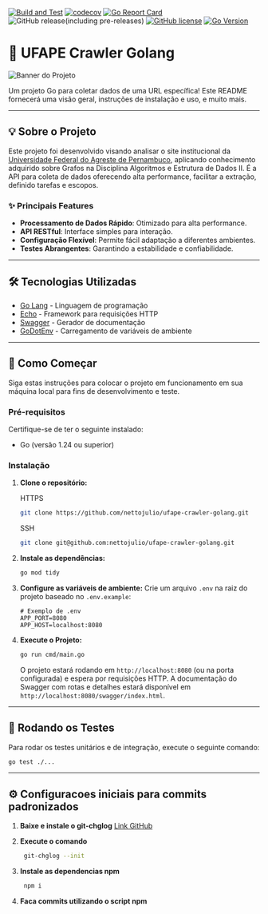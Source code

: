 [![Build and Test](https://github.com/nettojulio/ufape-crawler-golang/actions/workflows/release.yml/badge.svg)](https://github.com/nettojulio/ufape-crawler-golang/actions/workflows/release.yml)
[![codecov](https://codecov.io/gh/nettojulio/ufape-crawler-golang/graph/badge.svg)](https://codecov.io/gh/nettojulio/ufape-crawler-golang)
[![Go Report Card](https://goreportcard.com/badge/github.com/nettojulio/ufape-crawler-golang)](https://goreportcard.com/report/github.com/nettojulio/ufape-crawler-golang)
![GitHub release(including pre-releases)](https://img.shields.io/github/v/release/nettojulio/ufape-crawler-golang?include_prereleases&cache_bust=1)
[![GitHub license](https://img.shields.io/github/license/nettojulio/ufape-crawler-golang)](https://github.com/nettojulio/ufape-crawler-golang/blob/main/LICENSE.md)
[![Go Version](https://img.shields.io/github/go-mod/go-version/nettojulio/ufape-crawler-golang)](https://go.dev/)

# 🚀 UFAPE Crawler Golang

![Banner do Projeto](https://cdn.dribbble.com/userupload/42462891/file/original-2f612076f7073b798d9b17f647e8d0f2.gif)

Um projeto Go para coletar dados de uma URL específica! Este README fornecerá uma visão geral,
instruções de instalação e uso, e muito mais.

---

## 💡 Sobre o Projeto

Este projeto foi desenvolvido visando analisar o site institucional
da [Universidade Federal do Agreste de Pernambuco](https://ufape.edu.br/), aplicando conhecimento adquirido sobre Grafos
na Disciplina Algoritmos e Estrutura de Dados II. É a API para coleta de dados oferecendo alta performance, facilitar a extração, definido tarefas e escopos.

### ✨ Principais Features

* **Processamento de Dados Rápido**: Otimizado para alta performance.
* **API RESTful**: Interface simples para interação.
* **Configuração Flexível**: Permite fácil adaptação a diferentes ambientes.
* **Testes Abrangentes**: Garantindo a estabilidade e confiabilidade.

---

## 🛠️ Tecnologias Utilizadas

* [Go Lang](https://golang.org/) - Linguagem de programação
* [Echo](https://echo.labstack.com/) - Framework para requisições HTTP
* [Swagger](https://swagger.io/) - Gerador de documentação
* [GoDotEnv](https://github.com/joho/godotenv) - Carregamento de variáveis de ambiente

---

## 🛫 Como Começar

Siga estas instruções para colocar o projeto em funcionamento em sua máquina local para fins de desenvolvimento e teste.

### Pré-requisitos

Certifique-se de ter o seguinte instalado:

* Go (versão 1.24 ou superior)

### Instalação

1. **Clone o repositório:**

   HTTPS

   ```bash
   git clone https://github.com/nettojulio/ufape-crawler-golang.git
   ```

   SSH

   ```bash
   git clone git@github.com:nettojulio/ufape-crawler-golang.git
   ```

2. **Instale as dependências:**
   ```bash
   go mod tidy
   ```

3. **Configure as variáveis de ambiente:**
   Crie um arquivo `.env` na raiz do projeto baseado no `.env.example`:
   ```
   # Exemplo de .env
   APP_PORT=8080
   APP_HOST=localhost:8080
   ```

4. **Execute o Projeto:**
   ```bash
   go run cmd/main.go
   ```
   O projeto estará rodando em `http://localhost:8080` (ou na porta configurada) e espera por requisições HTTP.
   A documentação do Swagger com rotas e detalhes estará disponível em `http://localhost:8080/swagger/index.html`.

---

## 🧪 Rodando os Testes

Para rodar os testes unitários e de integração, execute o seguinte comando:

```bash
go test ./...
```

---

## ⚙️ Configuracoes iniciais para commits padronizados

1. **Baixe e instale o git-chglog** [Link GitHub](https://github.com/git-chglog/git-chglog)
2. **Execute o comando**

   ```bash
    git-chglog --init
   ```

3. **Instale as dependencias npm**

   ```bash
    npm i
   ```

4. **Faca commits utilizando o script npm**
